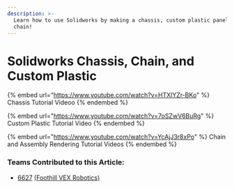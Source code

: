 ```yaml
---
description: >-
  Learn how to use Solidworks by making a chassis, custom plastic panels, and
  chain!
---
```


# Solidworks Chassis, Chain, and Custom Plastic

{% embed url="https://www.youtube.com/watch?v=HTXlYZr-BKo" %}
Chassis Tutorial Videoo
{% endembed %}

{% embed url="https://www.youtube.com/watch?v=7oSZwV6BuRg" %}
Custom Plastic Tutorial Video
{% endembed %}

{% embed url="https://www.youtube.com/watch?v=YcAjJ3r8xPo" %}
Chain and Assembly Rendering Tutorial Videos
{% endembed %}

### Teams Contributed to this Article:

* [6627](https://www.foothillrobotics.org/) [(Foothill VEX Robotics)](https://www.foothillrobotics.org/)
